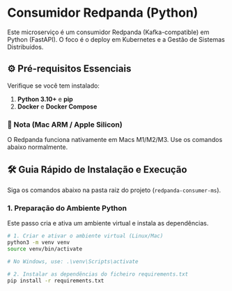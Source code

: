 # Consumidor Redpanda (Python)

Este microserviço é um consumidor Redpanda (Kafka-compatible) em Python (FastAPI). O foco é o deploy em Kubernetes e a Gestão de Sistemas Distribuídos.

## ⚙️ Pré-requisitos Essenciais

Verifique se você tem instalado:

1. **Python 3.10+** e **pip**
2. **Docker** e **Docker Compose**

### 📌 Nota (Mac ARM / Apple Silicon)

O Redpanda funciona nativamente em Macs M1/M2/M3. Use os comandos abaixo normalmente.

## 🛠️ Guia Rápido de Instalação e Execução

Siga os comandos abaixo na pasta raiz do projeto (`redpanda-consumer-ms`).

### 1. Preparação do Ambiente Python

Este passo cria e ativa um ambiente virtual e instala as dependências.

```bash
# 1. Criar e ativar o ambiente virtual (Linux/Mac)
python3 -m venv venv
source venv/bin/activate 

# No Windows, use: .\venv\Scripts\activate

# 2. Instalar as dependências do ficheiro requirements.txt
pip install -r requirements.txt